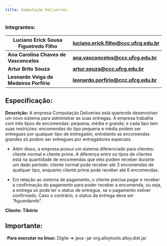 ```yaml
---
title: Computação Deliveries
---
```

### Integrantes:
**Luciano Erick Sousa Figueiredo Filho** | **luciano.erick.filho@ccc.ufcg.edu.br**
--- | ---
**Ana Carolina Chaves de Vasconcelos** | **ana.vasconcelos@ccc.ufcg.edu.br** | [link](https://github.com/anacarolinacv)
**Artur Brito Souza** | **artur.souza@ccc.ufcg.edu.br** | [link](https://github.com/arturbs)
**Leonardo Veiga de Medeiros Porfírio** | **leonardo.porfirio@ccc.ufcg.edu.br**

## Especificação:
**Descrição:** A empresa Computação Deliveries está querendo desenvolver um novo sistema para administrar as suas entregas. A empresa trabalha com três tipos de encomendas: pequena, média e grande; e cada tipo tem suas restrições: encomendas do tipo pequena e média podem ser entregues por qualquer tipo de entregador, entretanto as encomendas grandes só podem ser entregues por entregadores especiais.

- Além disso, a empresa possui um sistema diferenciado para clientes: cliente normal e cliente prime. A diferença entre os tipos de clientes está na quantidade de encomendas que eles podem receber durante um dado período: cliente normal pode receber até 3 encomendas de qualquer tipo, enquanto cliente prime pode receber até 6 encomendas.

- Em relação ao sistema de pagamento, o cliente precisa pagar e receber a confirmação do pagamento para poder receber a encomenda, ou seja, a entrega só pode ter o status de entregue, se o pagamento estiver confirmado. Caso o contrário, o status da entrega deve ser “Aguardando”.

**Cliente: Tibério**


## Importante:
-**Para executar no linux:** Digite => java -jar org.alloytools.alloy.dist.jar
